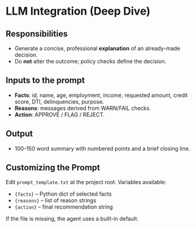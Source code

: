 
# LLM Integration (Deep Dive)

## Responsibilities
- Generate a concise, professional **explanation** of an already-made decision.
- Do **not** alter the outcome; policy checks define the decision.

## Inputs to the prompt
- **Facts**: id, name, age, employment, income, requested amount, credit score, DTI, delinquencies, purpose.
- **Reasons**: messages derived from WARN/FAIL checks.
- **Action**: APPROVE / FLAG / REJECT.

## Output
- 100–150 word summary with numbered points and a brief closing line.

## Customizing the Prompt
Edit `prompt_template.txt` at the project root. Variables available:
- `{facts}` – Python dict of selected facts
- `{reasons}` – list of reason strings
- `{action}` – final recommendation string

If the file is missing, the agent uses a built-in default.
